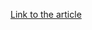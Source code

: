 [Link to the article](https://heimdalsecurity.com/blog/is-diavol-ransomware-connected-to-wizard-spider/)
